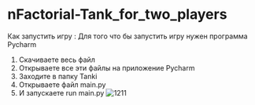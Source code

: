 # nFactorial-Tank_for_two_players 
Как запустить игру :
Для того что бы запустить игру нужен программа Pycharm
1) Скачиваете весь файл
2) Открываете все эти файлы на приложение Pycharm
3) Заходите в папку Tanki
4) Открываете файл main.py
5) И запускаете run main.py
![1211](https://github.com/DeadOutside1/nFactorial-Tank_for_two_players/assets/116104264/097e8bf6-ff90-477f-8f84-6303db34a895)
